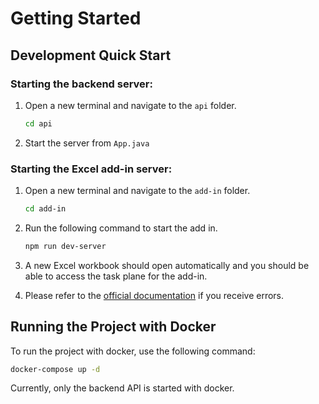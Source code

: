 # **Getting Started**

## **Development Quick Start**

### **Starting the backend server:**
  1. Open a new terminal and navigate to the `api` folder.
      ```sh
      cd api
      ```

  2. Start the server from `App.java`

### **Starting the Excel add-in server:**
  1. Open a new terminal and navigate to the `add-in` folder.
      ```sh
      cd add-in
      ```
  2. Run the following command to start the add in.
      ```sh
      npm run dev-server
      ```
  3. A new Excel workbook should open automatically and you should be able to access the task plane for the add-in.

  4. Please refer to the [official documentation](https://docs.microsoft.com/en-us/office/dev/add-ins/quickstarts/excel-quickstart-react) if you receive errors.

## **Running the Project with Docker**

To run the project with docker, use the following command:
  ```sh
  docker-compose up -d
  ```

Currently, only the backend API is started with docker.
